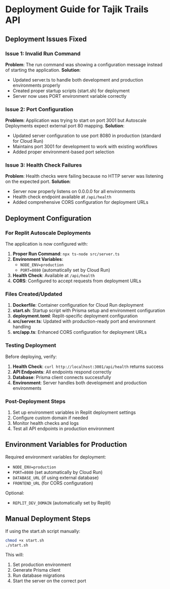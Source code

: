 # Deployment Guide for Tajik Trails API

## Deployment Issues Fixed

### Issue 1: Invalid Run Command
**Problem**: The run command was showing a configuration message instead of starting the application.
**Solution**: 
- Updated server.ts to handle both development and production environments properly
- Created proper startup scripts (start.sh) for deployment
- Server now uses PORT environment variable correctly

### Issue 2: Port Configuration
**Problem**: Application was trying to start on port 3001 but Autoscale Deployments expect external port 80 mapping.
**Solution**:
- Updated server configuration to use port 8080 in production (standard for Cloud Run)
- Maintains port 3001 for development to work with existing workflows
- Added proper environment-based port selection

### Issue 3: Health Check Failures
**Problem**: Health checks were failing because no HTTP server was listening on the expected port.
**Solution**:
- Server now properly listens on 0.0.0.0 for all environments
- Health check endpoint available at `/api/health`
- Added comprehensive CORS configuration for deployment URLs

## Deployment Configuration

### For Replit Autoscale Deployments

The application is now configured with:

1. **Proper Run Command**: `npx ts-node src/server.ts`
2. **Environment Variables**:
   - `NODE_ENV=production`
   - `PORT=8080` (automatically set by Cloud Run)
3. **Health Check**: Available at `/api/health`
4. **CORS**: Configured to accept requests from deployment URLs

### Files Created/Updated

1. **Dockerfile**: Container configuration for Cloud Run deployment
2. **start.sh**: Startup script with Prisma setup and environment configuration
3. **deployment.toml**: Replit-specific deployment configuration
4. **src/server.ts**: Updated with production-ready port and environment handling
5. **src/app.ts**: Enhanced CORS configuration for deployment URLs

### Testing Deployment

Before deploying, verify:

1. **Health Check**: `curl http://localhost:3001/api/health` returns success
2. **API Endpoints**: All endpoints respond correctly
3. **Database**: Prisma client connects successfully
4. **Environment**: Server handles both development and production environments

### Post-Deployment Steps

1. Set up environment variables in Replit deployment settings
2. Configure custom domain if needed
3. Monitor health checks and logs
4. Test all API endpoints in production environment

## Environment Variables for Production

Required environment variables for deployment:
- `NODE_ENV=production`
- `PORT=8080` (set automatically by Cloud Run)
- `DATABASE_URL` (if using external database)
- `FRONTEND_URL` (for CORS configuration)

Optional:
- `REPLIT_DEV_DOMAIN` (automatically set by Replit)

## Manual Deployment Steps

If using the start.sh script manually:

```bash
chmod +x start.sh
./start.sh
```

This will:
1. Set production environment
2. Generate Prisma client
3. Run database migrations
4. Start the server on the correct port
